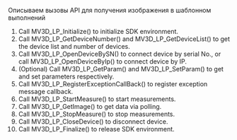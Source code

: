 Описываем вызовы API для получения изображения в шаблонном выполнений

1. Call MV3D_LP_Initialize() to initialize SDK environment. 
2. Call MV3D_LP_GetDeviceNumber() and MV3D_LP_GetDeviceList() to get the device list and number of devices. 
3. Call MV3D_LP_OpenDeviceBySN() to connect device by serial No., or call MV3D_LP_OpenDeviceByIp() to connect device by IP. 
4. (Optional) Call MV3D_LP_GetParam() and MV3D_LP_SetParam() to get and set parameters respectively. 
5. Call MV3D_LP_RegisterExceptionCallBack() to register exception message callback. 
6. Call MV3D_LP_StartMeasure() to start measurements. 
7. Call MV3D_LP_GetImage() to get data via polling. 
8. Call MV3D_LP_StopMeasure() to stop measurements. 
9. Call MV3D_LP_CloseDevice() to disconnect device. 
10. Call MV3D_LP_Finalize() to release SDK environment. 